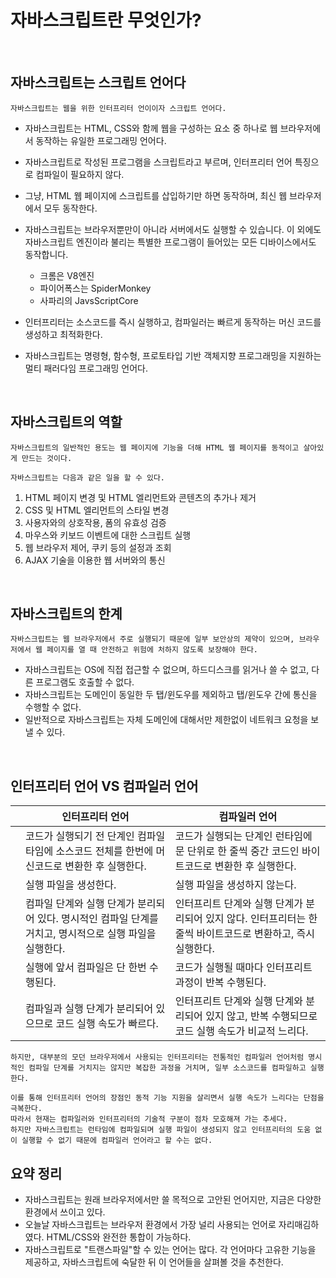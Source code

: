 # 자바스크립트란 무엇인가?

&nbsp;

## 자바스크립트는 스크립트 언어다

```
자바스크립트는 웹을 위한 인터프리터 언이이자 스크립트 언어다.
```

- 자바스크립트는 HTML, CSS와 함께 웹을 구성하는 요소 중 하나로 웹 브라우저에서 동작하는 유일한 프로그래밍 언어다.

- 자바스크립트로 작성된 프로그램을 스크립트라고 부르며, 인터프리터 언어 특징으로 컴파일이 필요하지 않다.

- 그냥, HTML 웹 페이지에 스크립트를 삽입하기만 하면 동작하며, 최신 웹 브라우저에서 모두 동작한다.

- 자바스크립트는 브라우저뿐만이 아니라 서버에서도 실행할 수 있습니다. 이 외에도 자바스크립트 엔진이라 불리는 특별한 프로그램이 들어있는 모든 디바이스에서도 동작합니다.

  - 크롬은 V8엔진
  - 파이어폭스는 SpiderMonkey
  - 사파리의 JavsScriptCore

- 인터프리터는 소스코드를 즉시 실행하고, 컴파일러는 빠르게 동작하는 머신 코드를 생성하고 최적화한다.

- 자바스크립트는 명령형, 함수형, 프로토타입 기반 객체지향 프로그래밍을 지원하는 멀티 패러다임 프로그래밍 언어다.

  &nbsp;

## 자바스크립트의 역할

```
자바스크립트의 일반적인 용도는 웹 페이지에 기능을 더해 HTML 웹 페이지를 동적이고 살아있게 만드는 것이다.

자바스크립트는 다음과 같은 일을 할 수 있다.
```

1. HTML 페이지 변경 및 HTML 엘리먼트와 콘텐츠의 추가나 제거
2. CSS 및 HTML 엘리먼트의 스타일 변경
3. 사용자와의 상호작용, 폼의 유효성 검증
4. 마우스와 키보드 이벤트에 대한 스크립트 실행
5. 웹 브라우저 제어, 쿠키 등의 설정과 조회
6. AJAX 기술을 이용한 웹 서버와의 통신

&nbsp;

## 자바스크립트의 한계

```
자바스크립트는 웹 브라우저에서 주로 실행되기 때문에 일부 보안상의 제약이 있으며, 브라우저에서 웹 페이지를 열 때 안전하고 위험에 처하지 않도록 보장해야 한다.
```

- 자바스크립트는 OS에 직접 접근할 수 없으며, 하드디스크를 읽거나 쓸 수 없고, 다른 프로그램도 호출할 수 없다.
- 자바스크립트는 도메인이 동일한 두 탭/윈도우를 제외하고 탭/윈도우 간에 통신을 수행할 수 없다.
- 일반적으로 자바스크립트는 자체 도메인에 대해서만 제한없이 네트워크 요청을 보낼 수 있다.

&nbsp;

## 인터프리터 언어 VS 컴파일러 언어

|     | 인터프리터 언어                                                                                          | 컴파일러 언어                                                                                                |
| --- | -------------------------------------------------------------------------------------------------------- | ------------------------------------------------------------------------------------------------------------ |
|     | 코드가 실행되기 전 단계인 컴파일 타임에 소스코드 전체를 한번에 머신코드로 변환한 후 실행한다.            | 코드가 실행되는 단계인 런타임에 문 단위로 한 줄씩 중간 코드인 바이트코드로 변환한 후 실행한다.               |
|     | 실행 파일을 생성한다.                                                                                    | 실행 파일을 생성하지 않는다.                                                                                 |
|     | 컴파일 단계와 실행 단계가 분리되어 있다. 명시적인 컴파일 단계를 거치고, 명시적으로 실행 파일을 실행한다. | 인터프리트 단계와 실행 단계가 분리되어 있지 않다. 인터프리터는 한 줄씩 바이트코드로 변환하고, 즉시 실행한다. |
|     | 실행에 앞서 컴파일은 단 한번 수행된다.                                                                   | 코드가 실행될 때마다 인터프리트 과정이 반복 수행된다.                                                        |
|     | 컴파일과 실행 단계가 분리되어 있으므로 코드 실행 속도가 빠르다.                                          | 인터프리트 단계와 실행 단계와 분리되어 있지 않고, 반복 수행되므로 코드 실행 속도가 비교적 느리다.            |

```
하지만, 대부분의 모던 브라우저에서 사용되는 인터프리터는 전통적인 컴파일러 언어처럼 명시적인 컴파일 단계를 거치지는 않지만 복잡한 과정을 거치며, 일부 소스코드를 컴파일하고 실행한다.

이를 통해 인터프리터 언어의 장점인 동적 기능 지원을 살리면서 실행 속도가 느리다는 단점을 극복한다.
따라서 현재는 컴파일러와 인터프리터의 기술적 구분이 점차 모호해져 가는 추세다.
하지만 자바스크립트는 런타임에 컴파일되며 실행 파일이 생성되지 않고 인터프리터의 도움 없이 실행할 수 없기 때문에 컴파일러 언어라고 할 수는 없다.
```

## 요약 정리

- 자바스크립트는 원래 브라우저에서만 쓸 목적으로 고안된 언어지만, 지금은 다양한 환경에서 쓰이고 있다.
- 오늘날 자바스크립트는 브라우저 환경에서 가장 널리 사용되는 언어로 자리매김하였다. HTML/CSS와 완전한 통합이 가능하다.
- 자바스크립트로 "트랜스파일"할 수 있는 언어는 많다. 각 언어마다 고유한 기능을 제공하고, 자바스크립트에 숙달한 뒤 이 언어들을 살펴볼 것을 추천한다.

